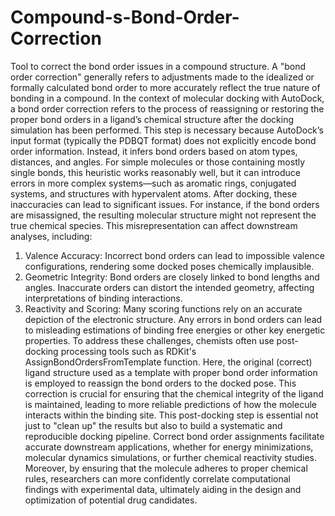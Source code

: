 # Compound-s-Bond-Order-Correction
Tool to correct the bond order issues in a compound structure.
A "bond order correction" generally refers to adjustments made to the idealized or formally calculated bond order to more accurately reflect the true nature of bonding in a compound.
In the context of molecular docking with AutoDock, a bond order correction refers to the process of reassigning or restoring the proper bond orders in a ligand’s chemical structure after the docking simulation has been performed. This step is necessary because AutoDock’s input format (typically the PDBQT format) does not explicitly encode bond order information. Instead, it infers bond orders based on atom types, distances, and angles. For simple molecules or those containing mostly single bonds, this heuristic works reasonably well, but it can introduce errors in more complex systems—such as aromatic rings, conjugated systems, and structures with hypervalent atoms.
After docking, these inaccuracies can lead to significant issues. For instance, if the bond orders are misassigned, the resulting molecular structure might not represent the true chemical species. This misrepresentation can affect downstream analyses, including:
 1. Valence Accuracy: Incorrect bond orders can lead to impossible valence configurations, rendering some docked poses chemically implausible.
 2. Geometric Integrity: Bond orders are closely linked to bond lengths and angles. Inaccurate orders can distort the intended geometry, affecting interpretations of binding interactions.
 3. Reactivity and Scoring: Many scoring functions rely on an accurate depiction of the electronic structure. Any errors in bond orders can lead to misleading estimations of binding free energies or other key energetic properties.
To address these challenges, chemists often use post-docking processing tools such as RDKit's AssignBondOrdersFromTemplate function. Here, the original (correct) ligand structure used as a template with proper bond order information is employed to reassign the bond orders to the docked pose. This correction is crucial for ensuring that the chemical integrity of the ligand is maintained, leading to more reliable predictions of how the molecule interacts within the binding site.
This post-docking step is essential not just to "clean up" the results but also to build a systematic and reproducible docking pipeline. Correct bond order assignments facilitate accurate downstream applications, whether for energy minimizations, molecular dynamics simulations, or further chemical reactivity studies. Moreover, by ensuring that the molecule adheres to proper chemical rules, researchers can more confidently correlate computational findings with experimental data, ultimately aiding in the design and optimization of potential drug candidates.
